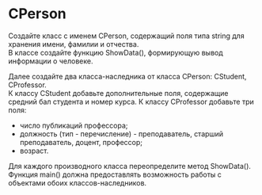 # CPerson
Создайте класс с именем CPerson, содержащий поля типа string для хранения имени, фамилии и отчества.  
В классе создайте функцию ShowData(), формирующую вывод информации о человеке.

Далее создайте два класса-наследника от класса CPerson: CStudent, CProfessor.  
К классу CStudent добавьте дополнительные поля, содержащие средний бал студента и номер курса.
К классу CProfessor добавьте три поля:  
* число публикаций профессора; 
* должность (тип - перечисление) - преподаватель, старший преподаватель, доцент, профессор;
* возраст.  
   
Для каждого производного класса переопределите метод ShowData().
Функция main() должна предоставлять возможность работы с объектами обоих классов-наследников. 
